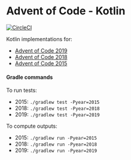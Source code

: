 # Advent of Code - Kotlin

[![CircleCI](https://circleci.com/gh/JiriBakker/advent-of-code-kotlin/tree/master.svg?style=shield)](https://circleci.com/gh/JiriBakker/advent-of-code-kotlin/tree/master)

Kotlin implementations for:
 * [Advent of Code 2019](https://adventofcode.com/2019)
 * [Advent of Code 2018](https://adventofcode.com/2018) 
 * [Advent of Code 2015](https://adventofcode.com/2015)

#### Gradle commands
To run tests:

* 2015: `./gradlew test -Pyear=2015`
* 2018: `./gradlew test -Pyear=2018`
* 2019: `./gradlew test -Pyear=2019`

To compute outputs:
* 2015: `./gradlew run -Pyear=2015`
* 2018: `./gradlew run -Pyear=2018`
* 2019: `./gradlew run -Pyear=2019`

